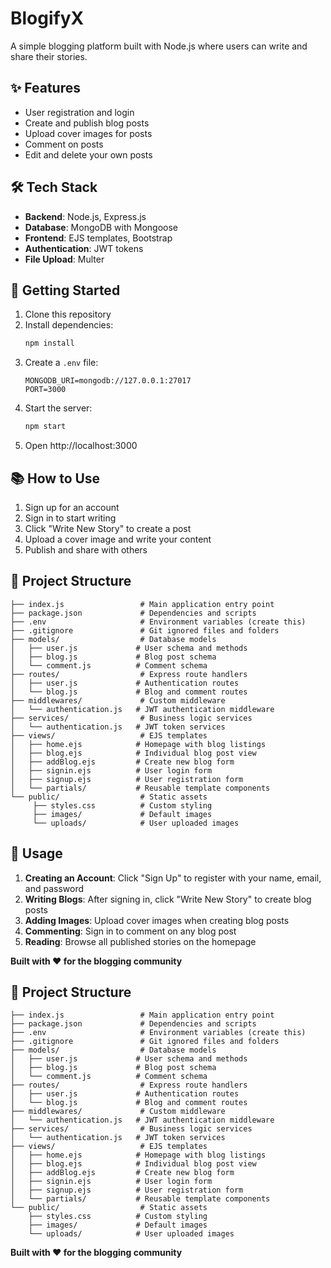 # BlogifyX

A simple blogging platform built with Node.js where users can write and share their stories.

## ✨ Features

- User registration and login
- Create and publish blog posts
- Upload cover images for posts
- Comment on posts
- Edit and delete your own posts

## 🛠️ Tech Stack

- **Backend**: Node.js, Express.js
- **Database**: MongoDB with Mongoose
- **Frontend**: EJS templates, Bootstrap
- **Authentication**: JWT tokens
- **File Upload**: Multer

## 🚀 Getting Started

1. Clone this repository
2. Install dependencies:
    ```bash
    npm install
    ```
3. Create a `.env` file:
    ```
    MONGODB_URI=mongodb://127.0.0.1:27017
    PORT=3000
    ```
4. Start the server:
    ```bash
    npm start
    ```
5. Open http://localhost:3000

## 📚 How to Use

1. Sign up for an account
2. Sign in to start writing
3. Click "Write New Story" to create a post
4. Upload a cover image and write your content
5. Publish and share with others

## 📁 Project Structure

```
├── index.js                 # Main application entry point
├── package.json             # Dependencies and scripts
├── .env                     # Environment variables (create this)
├── .gitignore               # Git ignored files and folders
├── models/                  # Database models
│   ├── user.js             # User schema and methods
│   ├── blog.js             # Blog post schema
│   └── comment.js          # Comment schema
├── routes/                  # Express route handlers
│   ├── user.js             # Authentication routes
│   └── blog.js             # Blog and comment routes
├── middlewares/             # Custom middleware
│   └── authentication.js   # JWT authentication middleware
├── services/                # Business logic services
│   └── authentication.js   # JWT token services
├── views/                   # EJS templates
│   ├── home.ejs            # Homepage with blog listings
│   ├── blog.ejs            # Individual blog post view
│   ├── addBlog.ejs         # Create new blog form
│   ├── signin.ejs          # User login form
│   ├── signup.ejs          # User registration form
│   └── partials/           # Reusable template components
└── public/                  # Static assets
     ├── styles.css          # Custom styling
     ├── images/             # Default images
     └── uploads/            # User uploaded images
```

## 🎯 Usage

1. **Creating an Account**: Click "Sign Up" to register with your name, email, and password
2. **Writing Blogs**: After signing in, click "Write New Story" to create blog posts
3. **Adding Images**: Upload cover images when creating blog posts
4. **Commenting**: Sign in to comment on any blog post
5. **Reading**: Browse all published stories on the homepage

**Built with ❤️ for the blogging community**



## 📁 Project Structure

```
├── index.js                 # Main application entry point
├── package.json             # Dependencies and scripts
├── .env                     # Environment variables (create this)
├── .gitignore               # Git ignored files and folders
├── models/                  # Database models
│   ├── user.js             # User schema and methods
│   ├── blog.js             # Blog post schema
│   └── comment.js          # Comment schema
├── routes/                  # Express route handlers
│   ├── user.js             # Authentication routes
│   └── blog.js             # Blog and comment routes
├── middlewares/             # Custom middleware
│   └── authentication.js   # JWT authentication middleware
├── services/                # Business logic services
│   └── authentication.js   # JWT token services
├── views/                   # EJS templates
│   ├── home.ejs            # Homepage with blog listings
│   ├── blog.ejs            # Individual blog post view
│   ├── addBlog.ejs         # Create new blog form
│   ├── signin.ejs          # User login form
│   ├── signup.ejs          # User registration form
│   └── partials/           # Reusable template components
└── public/                  # Static assets
    ├── styles.css          # Custom styling
    ├── images/             # Default images
    └── uploads/            # User uploaded images
```



**Built with ❤️ for the blogging community**
